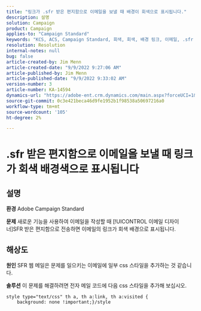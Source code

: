 ```yaml
---
title: "링크가 .sfr 받은 편지함으로 이메일을 보낼 때 배경이 회색으로 표시됩니다."
description: 설명
solution: Campaign
product: Campaign
applies-to: "Campaign Standard"
keywords: "KCS, ACS, Campaign Standard, 회색, 회색, 배경 링크, 이메일, .sfr 받은 편지함, 이메일 디자이너"
resolution: Resolution
internal-notes: null
bug: false
article-created-by: Jim Menn
article-created-date: "9/9/2022 9:27:06 AM"
article-published-by: Jim Menn
article-published-date: "9/9/2022 9:33:02 AM"
version-number: 3
article-number: KA-14594
dynamics-url: "https://adobe-ent.crm.dynamics.com/main.aspx?forceUCI=1&pagetype=entityrecord&etn=knowledgearticle&id=ad383a90-2130-ed11-9db1-0022480866ad"
source-git-commit: 0c3e421beca46d9fe1952b1f98538a50697216a0
workflow-type: tm+mt
source-wordcount: '105'
ht-degree: 2%

---
```


# .sfr 받은 편지함으로 이메일을 보낼 때 링크가 회색 배경색으로 표시됩니다

## 설명


<b>환경</b>
Adobe Campaign Standard

<b>문제</b>
새로운 기능을 사용하여 이메일을 작성할 때 [!UICONTROL 이메일 디자이너]SFR 받은 편지함으로 전송하면 이메일의 링크가 회색 배경으로 표시됩니다.


## 해상도


<b>원인</b>
SFR 웹 메일은 문제를 일으키는 이메일에 일부 css 스타일을 추가하는 것 같습니다.

<b>솔루션</b>
이 문제를 해결하려면 전자 메일 코드에 다음 css 스타일을 추가해 보십시오.


```
style type="text/css" th a, th a:link, th a:visited {
    background: none !important;}/style
```

